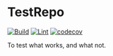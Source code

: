 <!--
SPDX-FileCopyrightText: 2021 Frans van Dorsselaer

SPDX-License-Identifier: MIT
-->

# TestRepo

[![Build](https://github.com/dorssel/TestRepo/workflows/Build/badge.svg?branch=master)](https://github.com/dorssel/TestRepo/actions?query=workflow%3ABuild+branch%3Amaster)
[![Lint](https://github.com/dorssel/TestRepo/workflows/Lint/badge.svg?branch=master)](https://github.com/dorssel/TestRepo/actions?query=workflow%3ALint+branch%3Amaster)
[![codecov](https://codecov.io/gh/dorssel/TestRepo/branch/master/graph/badge.svg?token=L0QI0AZRJI)](https://codecov.io/gh/dorssel/TestRepo)

To test what works, and what not.
